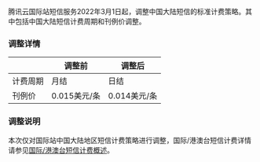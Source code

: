 腾讯云国际站短信服务2022年3月1日起，调整中国大陆短信的标准计费策略。其中包括中国大陆短信计费周期和刊例价调整。

### 调整详情

| |调整前| 调整后|
|-----|-----|-----|
|计费周期| 月结| 日结|
|刊例价| 0.015美元/条| 0.014美元/条|

### 调整说明

本次仅对国际站中国大陆地区短信计费策略进行调整，国际/港澳台短信计费详情请参见[国际/港澳台短信计费概述](https://intl.cloud.tencent.com/zh/document/product/382/18052)。
